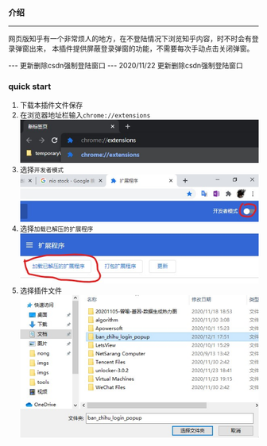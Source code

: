 ### 介绍
-------------------------
网页版知乎有一个非常烦人的地方，在不登陆情况下浏览知乎内容，时不时会有登录弹窗出来，
本插件提供屏蔽登录弹窗的功能，不需要每次手动点击关闭弹窗。

--- 更新删除csdn强制登陆窗口
--- 2020/11/22 更新删除csdn强制登陆窗口

### quick start
1. 下载本插件文件保存
2. 在浏览器地址栏输入`chrome://extensions`
<br/>![./imgs/1.jpg](./imgs/1.jpg)
3. 选择`开发者模式`
<br/>![./imgs/2.jpg](./imgs/2.jpg)
4. 选择`加载已解压的扩展程序`
<br/>![./imgs/3.jpg](./imgs/3.jpg)
5. 选择插件文件
<br/>![./imgs/4.jpg](./imgs/4.jpg)
